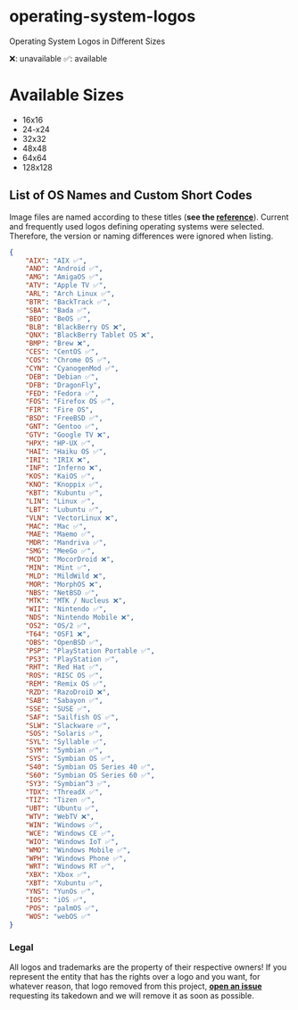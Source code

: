 # operating-system-logos
Operating System Logos in Different Sizes 

❌: unavailable
✅: available

# Available Sizes

- 16x16
- 24-x24
- 32x32
- 48x48
- 64x64
- 128x128

## List of OS Names and Custom Short Codes
Image files are named according to these titles (**see the [reference](https://github.com/matomo-org/device-detector/blob/c136bf9147bd8f33746b1915331fba133d076ed5/Parser/OperatingSystem.php#L30)**). Current and frequently used logos defining operating systems were selected. Therefore, the version or naming differences were ignored when listing.
```json
{
    "AIX": "AIX ✅",
    "AND": "Android ✅",
    "AMG": "AmigaOS ✅",
    "ATV": "Apple TV ✅",
    "ARL": "Arch Linux ✅",
    "BTR": "BackTrack ✅",
    "SBA": "Bada ✅",
    "BEO": "BeOS ✅",
    "BLB": "BlackBerry OS ❌",
    "QNX": "BlackBerry Tablet OS ❌",
    "BMP": "Brew ❌",
    "CES": "CentOS ✅",
    "COS": "Chrome OS ✅",
    "CYN": "CyanogenMod ✅",
    "DEB": "Debian ✅",
    "DFB": "DragonFly",
    "FED": "Fedora ✅",
    "FOS": "Firefox OS ✅",
    "FIR": "Fire OS",
    "BSD": "FreeBSD ✅",
    "GNT": "Gentoo ✅",
    "GTV": "Google TV ❌",
    "HPX": "HP-UX ✅",
    "HAI": "Haiku OS ✅",
    "IRI": "IRIX ❌",
    "INF": "Inferno ❌",
    "KOS": "KaiOS ✅",
    "KNO": "Knoppix ✅",
    "KBT": "Kubuntu ✅",
    "LIN": "Linux ✅",
    "LBT": "Lubuntu ✅",
    "VLN": "VectorLinux ❌",
    "MAC": "Mac ✅",
    "MAE": "Maemo ✅",
    "MDR": "Mandriva ✅",
    "SMG": "MeeGo ✅",
    "MCD": "MocorDroid ❌",
    "MIN": "Mint ✅",
    "MLD": "MildWild ❌",
    "MOR": "MorphOS ❌",
    "NBS": "NetBSD ✅",
    "MTK": "MTK / Nucleus ❌",
    "WII": "Nintendo ✅",
    "NDS": "Nintendo Mobile ❌",
    "OS2": "OS/2 ✅",
    "T64": "OSF1 ❌",
    "OBS": "OpenBSD ✅",
    "PSP": "PlayStation Portable ✅",
    "PS3": "PlayStation ✅",
    "RHT": "Red Hat ✅",
    "ROS": "RISC OS ✅",
    "REM": "Remix OS ✅",
    "RZD": "RazoDroiD ❌",
    "SAB": "Sabayon ✅",
    "SSE": "SUSE ✅",
    "SAF": "Sailfish OS ✅",
    "SLW": "Slackware ✅",
    "SOS": "Solaris ✅",
    "SYL": "Syllable ✅",
    "SYM": "Symbian ✅",
    "SYS": "Symbian OS ✅",
    "S40": "Symbian OS Series 40 ✅",
    "S60": "Symbian OS Series 60 ✅",
    "SY3": "Symbian^3 ✅",
    "TDX": "ThreadX ✅",
    "TIZ": "Tizen ✅",
    "UBT": "Ubuntu ✅",
    "WTV": "WebTV ❌",
    "WIN": "Windows ✅",
    "WCE": "Windows CE ✅",
    "WIO": "Windows IoT ✅",
    "WMO": "Windows Mobile ✅",
    "WPH": "Windows Phone ✅",
    "WRT": "Windows RT ✅",
    "XBX": "Xbox ✅",
    "XBT": "Xubuntu ✅",
    "YNS": "YunOs ✅",
    "IOS": "iOS ✅",
    "POS": "palmOS ✅",
    "WOS": "webOS ✅"
}
```

### Legal
All logos and trademarks are the property of their respective owners!
If you represent the entity that has the rights over a logo and you want, for whatever reason, that logo removed from this project, **[open an issue](https://github.com/EgoistDeveloper/operating-system-logos/issues/new)** requesting its takedown and we will remove it as soon as possible.
